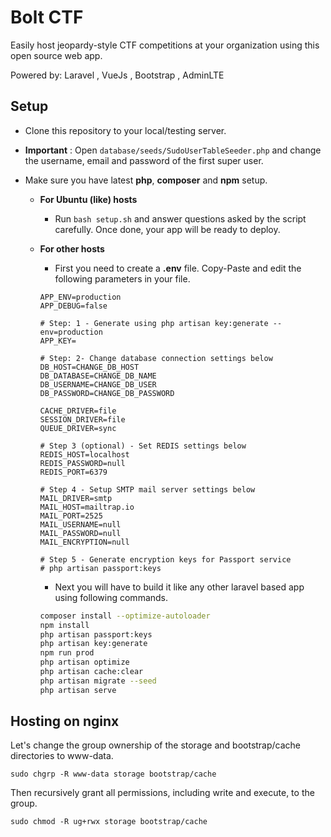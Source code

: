 # Bolt CTF

Easily host jeopardy-style CTF competitions at your organization using this open source web app.

Powered by:
Laravel , VueJs , Bootstrap , AdminLTE


## Setup

* Clone this repository to your local/testing server.
* **Important** : Open `database/seeds/SudoUserTableSeeder.php` and change the username, email and password of the first super user.
* Make sure you have latest **php**, **composer** and **npm** setup.

  * **For Ubuntu (like) hosts**
    - Run `bash setup.sh` and answer questions asked by the script carefully. Once done, your app will be ready to deploy.

  * **For other hosts**
    - First you need to create a **.env** file. Copy-Paste and edit the following parameters in your file.

    ```
    APP_ENV=production
    APP_DEBUG=false

    # Step: 1 - Generate using php artisan key:generate --env=production
    APP_KEY=

    # Step: 2- Change database connection settings below
    DB_HOST=CHANGE_DB_HOST
    DB_DATABASE=CHANGE_DB_NAME
    DB_USERNAME=CHANGE_DB_USER
    DB_PASSWORD=CHANGE_DB_PASSWORD

    CACHE_DRIVER=file
    SESSION_DRIVER=file
    QUEUE_DRIVER=sync

    # Step 3 (optional) - Set REDIS settings below
    REDIS_HOST=localhost
    REDIS_PASSWORD=null
    REDIS_PORT=6379

    # Step 4 - Setup SMTP mail server settings below
    MAIL_DRIVER=smtp
    MAIL_HOST=mailtrap.io
    MAIL_PORT=2525
    MAIL_USERNAME=null
    MAIL_PASSWORD=null
    MAIL_ENCRYPTION=null

    # Step 5 - Generate encryption keys for Passport service
    # php artisan passport:keys
    ```

    - Next you will have to build it like any other laravel based app using following commands.

    ```bash
    composer install --optimize-autoloader
    npm install
    php artisan passport:keys
    php artisan key:generate
    npm run prod
    php artisan optimize
    php artisan cache:clear
    php artisan migrate --seed
    php artisan serve
    ```

## Hosting on nginx

Let's change the group ownership of the storage and bootstrap/cache directories to www-data.

    sudo chgrp -R www-data storage bootstrap/cache

Then recursively grant all permissions, including write and execute, to the group.

    sudo chmod -R ug+rwx storage bootstrap/cache
